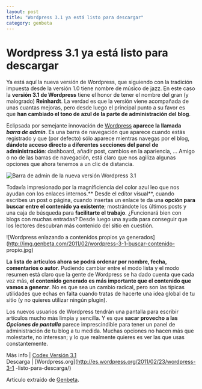 ```yaml
---
layout: post
title: "Wordpress 3.1 ya está listo para descargar"
category: genbeta
---
```


# Wordpress 3.1 ya está listo para descargar

Ya está aquí la nueva versión de Wordpress, que siguiendo con la tradición
impuesta desde la versión 1.0 tiene nombre de músico de jazz. En este caso la
**versión 3.1 de Wordpress** tiene el honor de tener el nombre del gran (y
malogrado) **Reinhardt**. La verdad es que la versión viene acompañada de unas
cuantas mejoras, pero desde luego el principal punto a su favor es que **han
cambiado el tono de azul de la parte de administración del blog**.

Eclipsada por semejante innovación de
[Wordpress](http://www.genbeta.com/productos/plataformas-de-blogs/wordpress-3)
**aparece la llamada _barra de admin_**. Es una barra de navegación que
aparece cuando estás registrado y que (por defecto) sólo aparece mientras
navegas por el blog, **dándote acceso directo a diferentes secciones del panel
de administración**: dashboard, añadir post, cambios en la apariencia, ...
Amigo o no de las barras de navegación, está claro que nos agiliza algunas
opciones que ahora tenemos a un clic de distancia.  
  
![Barra de admin de la nueva versión Wordpress
3.1](http://img.genbeta.com/2011/02/wordpress-3-1-barra-admin.jpg)

Todavía impresionado por la magnificiencia del color azul leo que nos ayudan
con los enlaces internos.** Desde el editor visual**, cuando escribes un post
o página, cuando insertas un enlace te da una **opción para buscar entre el
contenido ya existente**; mostrándote los últimos posts y una caja de búsqueda
para **facilitarte el trabajo**. ¿Funcionará bien con blogs con muchas
entradas? Desde luego una ayuda para conseguir que los lectores descubran más
contenido del sitio en cuestión.

![Wordpress enlazando a contenidos propios ya
generados](http://img.genbeta.com/2011/02/wordpress-3-1-buscar-contenido-
propio.jpg)

**La lista de artículos ahora se podrá ordenar por nombre, fecha, comentarios o autor**. Pudiendo cambiar entre el modo lista y el modo resumen está claro que la gente de Wordpress se ha dado cuenta que cada vez más, **el contenido generado es más importante que el contenido que vamos a generar**. No es que sea un cambio radical, pero son las típicas utilidades que echas en falta cuando tratas de hacerte una idea global de tu sitio (y no quieres utilizar ningún plugin).

Los nuevos usuarios de Wordpress tendrán una pantalla para escribir artículos
mucho más limpia y sencilla. Y es que **sacar provecho a las _Opciones de
pantalla_** parece imprescindible para tener un panel de administración de tu
blog a tu medida. Muchas opciones no hacen más que molestarte, no interesan; y
lo que realmente quieres es ver las que usas constantemente.

Más info | [Codex Versión 3.1](http://codex.wordpress.org/Version_3.1)  
Descarga | [Wordpress.org](http://es.wordpress.org/2011/02/23/wordpress-3-1
-listo-para-descarga/)

Artículo extraído de [Genbeta](http://www.genbeta.com).